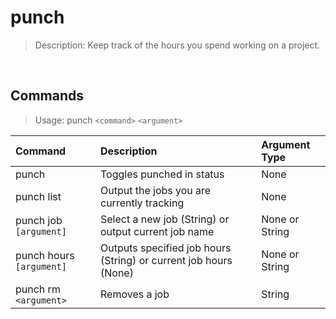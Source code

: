 # punch
> Description: Keep track of the hours you spend working on a project.

&nbsp;

## Commands
> Usage: punch `<command>` `<argument>`

| Command | Description | Argument Type |
| :--- | :--- | :--- |
| punch | Toggles punched in status | None |
| punch list | Output the jobs you are currently tracking | None |
| punch job `[argument]` | Select a new job (String) or output current job name | None or String
| punch hours `[argument]` | Outputs specified job hours (String) or current job hours (None) | None or String |
| punch rm `<argument>` | Removes a job | String |